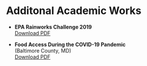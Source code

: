 # Additonal Academic Works

- **EPA Rainworks Challenge 2019** <br>
[Download PDF](https://sophiepeet.github.io/projects/DesignBoardp1.pdf)

- **Food Access During the COVID-19 Pandemic** <br>
           (Baltimore County, MD)<br>
[Download PDF](/projects/ZineMap_Peet.pdf)

